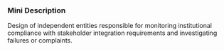 ### Mini Description

Design of independent entities responsible for monitoring institutional compliance with stakeholder integration requirements and investigating failures or complaints.
